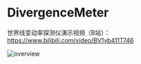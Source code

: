 # DivergenceMeter

世界线变动率探测仪演示视频（B站）：https://www.bilibili.com/video/BV1yb411T746

![overview](https://github.com/kerisu/DivergenceMeter/blob/master/image/overview.jpg)
